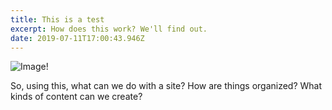 ```yaml
---
title: This is a test
excerpt: How does this work? We'll find out.
date: 2019-07-11T17:00:43.946Z
---
```

![](/uploads/webdev.png "Image!")

So, using this, what can we do with a site? How are things organized? What kinds of content can we create?

